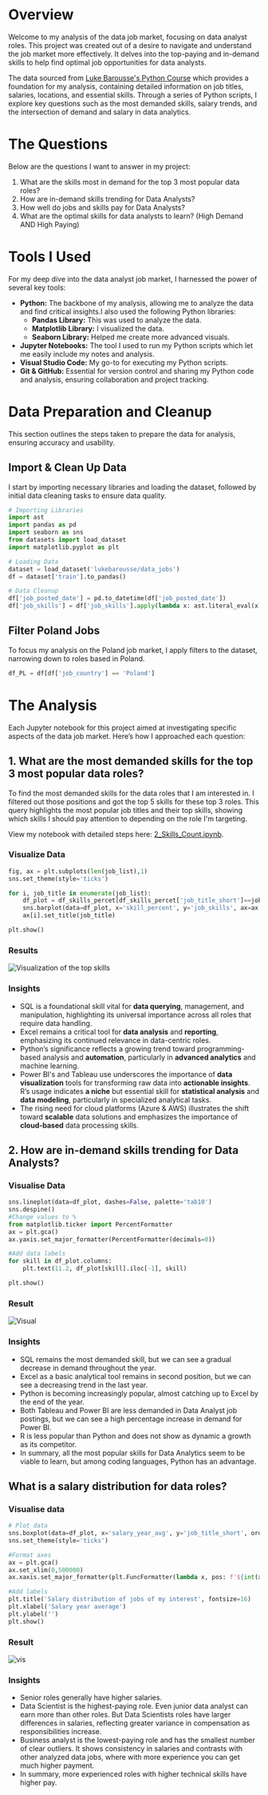 # Overview

Welcome to my analysis of the data job market, focusing on data analyst roles. This project was created out of a desire to navigate and understand the job market more effectively. It delves into the top-paying and in-demand skills to help find optimal job opportunities for data analysts.

The data sourced from [Luke Barousse's Python Course](https://lukebarousse.com/python) which provides a foundation for my analysis, containing detailed information on job titles, salaries, locations, and essential skills. Through a series of Python scripts, I explore key questions such as the most demanded skills, salary trends, and the intersection of demand and salary in data analytics.

# The Questions

Below are the questions I want to answer in my project:

1. What are the skills most in demand for the top 3 most popular data roles?
2. How are in-demand skills trending for Data Analysts?
3. How well do jobs and skills pay for Data Analysts?
4. What are the optimal skills for data analysts to learn? (High Demand AND High Paying) 

# Tools I Used

For my deep dive into the data analyst job market, I harnessed the power of several key tools:

- **Python:** The backbone of my analysis, allowing me to analyze the data and find critical insights.I also used the following Python libraries:
    - **Pandas Library:** This was used to analyze the data. 
    - **Matplotlib Library:** I visualized the data.
    - **Seaborn Library:** Helped me create more advanced visuals. 
- **Jupyter Notebooks:** The tool I used to run my Python scripts which let me easily include my notes and analysis.
- **Visual Studio Code:** My go-to for executing my Python scripts.
- **Git & GitHub:** Essential for version control and sharing my Python code and analysis, ensuring collaboration and project tracking.

# Data Preparation and Cleanup

This section outlines the steps taken to prepare the data for analysis, ensuring accuracy and usability.

## Import & Clean Up Data

I start by importing necessary libraries and loading the dataset, followed by initial data cleaning tasks to ensure data quality.
```python
# Importing Libraries
import ast
import pandas as pd
import seaborn as sns
from datasets import load_dataset
import matplotlib.pyplot as plt  

# Loading Data
dataset = load_dataset('lukebarousse/data_jobs')
df = dataset['train'].to_pandas()

# Data Cleanup
df['job_posted_date'] = pd.to_datetime(df['job_posted_date'])
df['job_skills'] = df['job_skills'].apply(lambda x: ast.literal_eval(x) if pd.notna(x) else x)
```

## Filter Poland Jobs

To focus my analysis on the Poland job market, I apply filters to the dataset, narrowing down to roles based in Poland.

```python
df_PL = df[df['job_country'] == 'Poland']

```
# The Analysis

Each Jupyter notebook for this project aimed at investigating specific aspects of the data job market. Here’s how I approached each question:

## 1. What are the most demanded skills for the top 3 most popular data roles?
To find the most demanded skills for the data roles that I am interested in. I filtered out those positions and got the top 5 skills for these top 3 roles. This query highlights the most popular job titles and their top skills, showing which skills I should pay attention to depending on the role I'm targeting. 

View my notebook with detailed steps here: [2_Skills_Count.ipynb](2_Skills_Count.ipynb).

### Visualize Data
```python
fig, ax = plt.subplots(len(job_list),1)
sns.set_theme(style='ticks')

for i, job_title in enumerate(job_list):
    df_plot = df_skills_percet[df_skills_percet['job_title_short']==job_title].head(5)
    sns.barplot(data=df_plot, x='skill_percent', y='job_skills', ax=ax[i], hue='skill_count', palette='dark:b_r')
    ax[i].set_title(job_title)

plt.show()
```
### Results
![Visualization of the top skills](images/skills_demand.png)

### Insights
 * SQL is a foundational skill vital for **data querying**, management, and manipulation, highlighting its universal importance across all roles that require data handling.
* Excel remains a critical tool for **data analysis** and **reporting**, emphasizing its continued relevance in data-centric roles.
* Python’s significance reflects a growing trend toward programming-based analysis and **automation**, particularly in **advanced analytics** and machine learning.
* Power BI's and Tableau use underscores the importance of **data visualization** tools for transforming raw data into **actionable insights**.
R’s usage indicates **a niche** but essential skill for **statistical analysis** and **data modeling**, particularly in specialized analytical tasks.
* The rising need for cloud platforms (Azure & AWS) illustrates the shift toward **scalable** data solutions and emphasizes the importance of **cloud-based** data processing skills.

## 2. How are in-demand skills trending for Data Analysts?
### Visualise Data
```python
sns.lineplot(data=df_plot, dashes=False, palette='tab10')
sns.despine()
#Change values to %
from matplotlib.ticker import PercentFormatter
ax = plt.gca()
ax.yaxis.set_major_formatter(PercentFormatter(decimals=0))

#Add data labels
for skill in df_plot.columns:
    plt.text(11.2, df_plot[skill].iloc[-1], skill)

plt.show()
```

### Result
![Visual](images/skills_trend.png)

### Insights
* SQL remains the most demanded skill, but we can see a gradual decrease in demand throughout the year.
* Excel as a basic analytical tool remains in second position, but we can see a decreasing trend in the last year.
* Python is becoming increasingly popular, almost catching up to Excel by the end of the year.
* Both Tableau and Power BI are less demanded in Data Analyst job postings, but we can see a high percentage increase in demand for Power BI.
* R is less popular than Python and does not show as dynamic a growth as its competitor.
* In summary, all the most popular skills for Data Analytics seem to be viable to learn, but among coding languages, Python has an advantage.

## What is a salary distribution for data roles?
### Visualise data
```python
# Plot data
sns.boxplot(data=df_plot, x='salary_year_avg', y='job_title_short', order=job_order)
sns.set_theme(style='ticks')

#Format axes
ax = plt.gca()
ax.set_xlim(0,500000)
ax.xaxis.set_major_formatter(plt.FuncFormatter(lambda x, pos: f'${int(x/1000)}K'))

#Add labels
plt.title('Salary distribution of jobs of my interest', fontsize=16)
plt.xlabel('Salary year average')
plt.ylabel('')
plt.show()
```

### Result
![vis](images\salary_distribution.png)

### Insights
* Senior roles generally have higher salaries.
* Data Scientist is the highest-paying role. Even junior data analyst can earn more than other roles. But Data Scientists roles have larger differences in salaries, reflecting greater variance in compensation as responsibilities increase.
* Business analyst is the lowest-paying role and has the smallest number of clear outliers. It shows consistency in salaries and contrasts with other analyzed data jobs, where with more experience you can get much higher payment.
* In summary, more experienced roles with higher technical skills have higher pay.